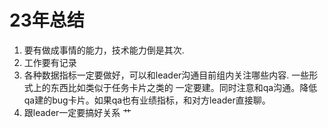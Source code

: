 23年总结
===

1. 要有做成事情的能力，技术能力倒是其次. 
2. 工作要有记录
3. 各种数据指标一定要做好，可以和leader沟通目前组内关注哪些内容. 一些形式上的东西比如类似于任务卡片之类的 一定要建。同时注意和qa沟通。降低qa建的bug卡片。如果qa也有业绩指标，和对方leader直接聊。
4. 跟leader一定要搞好关系 艹